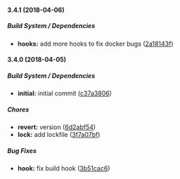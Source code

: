 #### 3.4.1 (2018-04-06)

##### Build System / Dependencies

* **hooks:**  add more hooks to fix docker bugs ([2a18143f](https://github.com/SkeLLLa/docker-opencv/commit/2a18143fc1de649606937c5d877ff71ef5144627))

#### 3.4.0 (2018-04-05)

##### Build System / Dependencies

* **initial:**  initial commit ([c37a3806](https://github.com/SkeLLLa/docker-opencv/commit/c37a380628f55443eabcc3094d25f38fabd8e4a7))

##### Chores

* **revert:**  version ([6d2abf54](https://github.com/SkeLLLa/docker-opencv/commit/6d2abf5485cfdc8332820c3d0ea43f9884bb4071))
* **lock:**  add lockfile ([3f7a07bf](https://github.com/SkeLLLa/docker-opencv/commit/3f7a07bfa356b1861155c9326d32b86e16c54cc2))

##### Bug Fixes

* **hook:**  fix build hook ([3b51cac6](https://github.com/SkeLLLa/docker-opencv/commit/3b51cac66d94642025a82c3bd659e7b1ef8ef86f))

